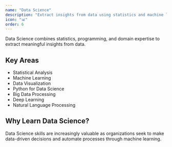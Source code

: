 ```yaml
---
name: "Data Science"
description: "Extract insights from data using statistics and machine learning"
icon: "📊"
order: 6
---
```


Data Science combines statistics, programming, and domain expertise to extract meaningful insights from data.

## Key Areas

- Statistical Analysis
- Machine Learning
- Data Visualization
- Python for Data Science
- Big Data Processing
- Deep Learning
- Natural Language Processing

## Why Learn Data Science?

Data Science skills are increasingly valuable as organizations seek to make data-driven decisions and automate processes through machine learning.
